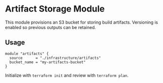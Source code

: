 # Artifact Storage Module

This module provisions an S3 bucket for storing build artifacts. Versioning is
enabled so previous outputs can be retained.

## Usage

```hcl
module "artifacts" {
  source      = "./infrastructure/artifacts"
  bucket_name = "my-artifacts-bucket"
}
```

Initialize with `terraform init` and review with `terraform plan`.
